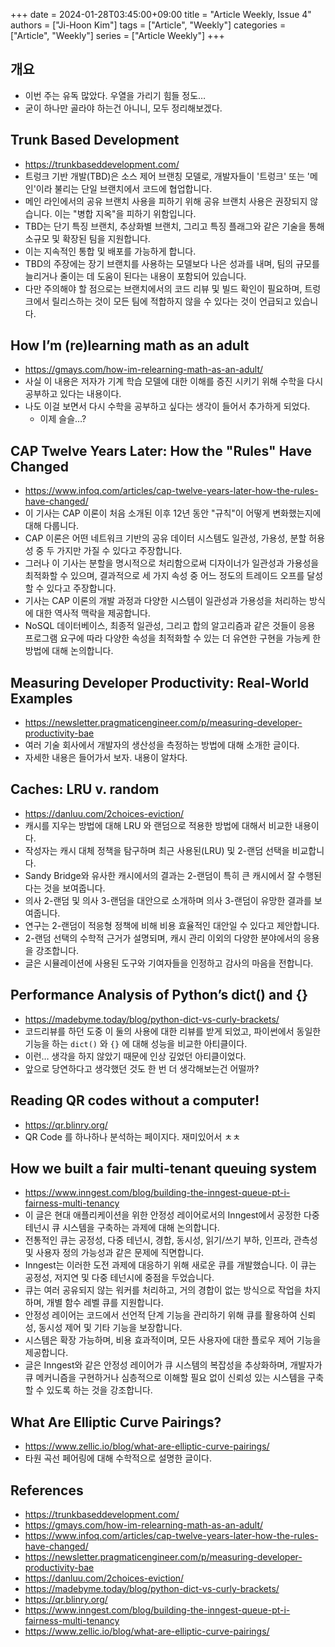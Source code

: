 +++ 
date = 2024-01-28T03:45:00+09:00
title = "Article Weekly, Issue 4"
authors = ["Ji-Hoon Kim"]
tags = ["Article", "Weekly"]
categories = ["Article", "Weekly"]
series = ["Article Weekly"]
+++

## 개요

- 이번 주는 유독 많았다. 우열을 가리기 힘들 정도…
- 굳이 하나만 골라야 하는건 아니니, 모두 정리해보겠다.

## Trunk Based Development

- https://trunkbaseddevelopment.com/
- 트렁크 기반 개발(TBD)은 소스 제어 브랜칭 모델로, 개발자들이 '트렁크' 또는 '메인'이라 불리는 단일 브랜치에서 코드에 협업합니다.
- 메인 라인에서의 공유 브랜치 사용을 피하기 위해 공유 브랜치 사용은 권장되지 않습니다. 이는 "병합 지옥"을 피하기 위함입니다.
- TBD는 단기 특징 브랜치, 추상화별 브랜치, 그리고 특징 플래그와 같은 기술을 통해 소규모 및 확장된 팀을 지원합니다.
- 이는 지속적인 통합 및 배포를 가능하게 합니다.
- TBD의 주장에는 장기 브랜치를 사용하는 모델보다 나은 성과를 내며, 팀의 규모를 늘리거나 줄이는 데 도움이 된다는 내용이 포함되어 있습니다.
- 다만 주의해야 할 점으로는 브랜치에서의 코드 리뷰 및 빌드 확인이 필요하며, 트렁크에서 릴리스하는 것이 모든 팀에 적합하지 않을 수 있다는 것이 언급되고 있습니다.

## How I’m (re)learning math as an adult

- https://gmays.com/how-im-relearning-math-as-an-adult/
- 사실 이 내용은 저자가 기계 학습 모델에 대한 이해를 증진 시키기 위해 수학을 다시 공부하고 있다는 내용이다.
- 나도 이걸 보면서 다시 수학을 공부하고 싶다는 생각이 들어서 추가하게 되었다.
  - 이제 슬슬…?

## CAP Twelve Years Later: How the "Rules" Have Changed

- https://www.infoq.com/articles/cap-twelve-years-later-how-the-rules-have-changed/
- 이 기사는 CAP 이론이 처음 소개된 이후 12년 동안 "규칙"이 어떻게 변화했는지에 대해 다룹니다.
- CAP 이론은 어떤 네트워크 기반의 공유 데이터 시스템도 일관성, 가용성, 분할 허용성 중 두 가지만 가질 수 있다고 주장합니다.
- 그러나 이 기사는 분할을 명시적으로 처리함으로써 디자이너가 일관성과 가용성을 최적화할 수 있으며, 결과적으로 세 가지 속성 중 어느 정도의 트레이드 오프를 달성할 수 있다고 주장합니다.
- 기사는 CAP 이론의 개발 과정과 다양한 시스템이 일관성과 가용성을 처리하는 방식에 대한 역사적 맥락을 제공합니다.
- NoSQL 데이터베이스, 최종적 일관성, 그리고 합의 알고리즘과 같은 것들이 응용 프로그램 요구에 따라 다양한 속성을 최적화할 수 있는 더 유연한 구현을 가능케 한 방법에 대해 논의합니다.

## Measuring Developer Productivity: Real-World Examples

- https://newsletter.pragmaticengineer.com/p/measuring-developer-productivity-bae
- 여러 기술 회사에서 개발자의 생산성을 측정하는 방법에 대해 소개한 글이다.
- 자세한 내용은 들어가서 보자. 내용이 알차다.

## Caches: LRU v. random

- https://danluu.com/2choices-eviction/
- 캐시를 지우는 방법에 대해 LRU 와 랜덤으로 적용한 방법에 대해서 비교한 내용이다.
- 작성자는 캐시 대체 정책을 탐구하며 최근 사용된(LRU) 및 2-랜덤 선택을 비교합니다.
- Sandy Bridge와 유사한 캐시에서의 결과는 2-랜덤이 특히 큰 캐시에서 잘 수행된다는 것을 보여줍니다.
- 의사 2-랜덤 및 의사 3-랜덤을 대안으로 소개하며 의사 3-랜덤이 유망한 결과를 보여줍니다.
- 연구는 2-랜덤이 적응형 정책에 비해 비용 효율적인 대안일 수 있다고 제안합니다.
- 2-랜덤 선택의 수학적 근거가 설명되며, 캐시 관리 이외의 다양한 분야에서의 응용을 강조합니다.
- 글은 시뮬레이션에 사용된 도구와 기여자들을 인정하고 감사의 마음을 전합니다.

## Performance Analysis of Python’s dict() and {}

- https://madebyme.today/blog/python-dict-vs-curly-brackets/
- 코드리뷰를 하던 도중 이 둘의 사용에 대한 리뷰를 받게 되었고, 파이썬에서 동일한 기능을 하는 `dict()` 와 `{}` 에 대해 성능을 비교한 아티클이다.
- 이런… 생각을 하지 않았기 때문에 인상 깊었던 아티클이었다.
- 앞으로 당연하다고 생각했던 것도 한 번 더 생각해보는건 어떨까?

## Reading QR codes without a computer!

- https://qr.blinry.org/
- QR Code 를 하나하나 분석하는 페이지다. 재미있어서 ㅊㅊ

## How we built a fair multi-tenant queuing system

- https://www.inngest.com/blog/building-the-inngest-queue-pt-i-fairness-multi-tenancy
- 이 글은 현대 애플리케이션을 위한 안정성 레이어로서의 Inngest에서 공정한 다중 테넌시 큐 시스템을 구축하는 과제에 대해 논의합니다.
- 전통적인 큐는 공정성, 다중 테넌시, 경합, 동시성, 읽기/쓰기 부하, 인프라, 관측성 및 사용자 정의 가능성과 같은 문제에 직면합니다.
- Inngest는 이러한 도전 과제에 대응하기 위해 새로운 큐를 개발했습니다. 이 큐는 공정성, 저지연 및 다중 테넌시에 중점을 두었습니다.
- 큐는 여러 공유되지 않는 워커를 처리하고, 거의 경합이 없는 방식으로 작업을 차지하며, 개별 함수 레벨 큐를 지원합니다.
- 안정성 레이어는 코드에서 선언적 단계 기능을 관리하기 위해 큐를 활용하여 신뢰성, 동시성 제어 및 기타 기능을 보장합니다.
- 시스템은 확장 가능하며, 비용 효과적이며, 모든 사용자에 대한 플로우 제어 기능을 제공합니다.
- 글은 Inngest와 같은 안정성 레이어가 큐 시스템의 복잡성을 추상화하며, 개발자가 큐 메커니즘을 구현하거나 심층적으로 이해할 필요 없이 신뢰성 있는 시스템을 구축할 수 있도록 하는 것을 강조합니다.

## What Are Elliptic Curve Pairings?

- https://www.zellic.io/blog/what-are-elliptic-curve-pairings/
- 타원 곡선 페어링에 대해 수학적으로 설명한 글이다.

## References

- https://trunkbaseddevelopment.com/
- https://gmays.com/how-im-relearning-math-as-an-adult/
- https://www.infoq.com/articles/cap-twelve-years-later-how-the-rules-have-changed/
- https://newsletter.pragmaticengineer.com/p/measuring-developer-productivity-bae
- https://danluu.com/2choices-eviction/
- https://madebyme.today/blog/python-dict-vs-curly-brackets/
- https://qr.blinry.org/
- https://www.inngest.com/blog/building-the-inngest-queue-pt-i-fairness-multi-tenancy
- https://www.zellic.io/blog/what-are-elliptic-curve-pairings/
